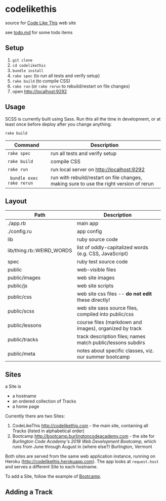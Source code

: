 codelikethis
============

source for [Code Like This](http://www.codelikethis.com) web site

see [todo.md](todo.md) for some todo items

## Setup

1. `git clone`
2. `cd codelikethis`
3. `bundle install`
4. `rake spec` (to run all tests and verify setup)
5. `rake build` (to compile CSS)
6. `rake run` (or `rake rerun` to rebuild/restart on file changes) 
7. open <http://localhost:9292>

## Usage

SCSS is currently built using Sass. Run this all the time in development, or at least once before deploy after you change anything:

    rake build

|Command|Description|
|---|---|
|`rake spec` | run all tests and verify setup |
|`rake build` | compile CSS |
|`rake run` | run local server on <http://localhost:9292>  |
|` bundle exec rake rerun` |run with rebuild/restart on file changes, making sure to use the right version of rerun |

## Layout 

|Path|Description|
|---|---|
|./app.rb | main app |
|./config.ru | app config |
|lib | ruby source code |
|lib/thing.rb::WEIRD_WORDS | list of oddly-capitalized words (e.g. CSS, JavaScript) |
|spec | ruby test source code |
|public | web-visible files |
|public/images | web site images |
|public/js     | web site scripts |
|public/css    | web site css files -- **do not edit** these directly! |
|public/scss    | web site sass source files, compiled into public/css |
|public/lessons | course files (markdown and images), organized by track |
|public/tracks  | track description files; names match public/lessons subdirs |
|public/meta    | notes about specific classes, viz. our summer bootcamp |

## Sites

a Site is

  * a hostname
  * an ordered collection of Tracks
  * a home page
  
Currently there are two Sites:

1. CodeLikeThis <http://codelikethis.com> - the main site, containing all Tracks (listed in alphabetical order)
2. Bootcamp <http://bootcamp.burlingtoncodeacademy.com> - the site for *Burlington Code Academy's 2018 Web Development Bootcamp*, which runs from June through August in (where else?) Burlington, Vermont 

Both sites are served from the same web application instance, running on Heroku (http://codelikethis.herokuapp.com). The app looks at `request.host` and serves a different Site to each hostname.

To add a Site, follow the example of [Bootcamp](lib/bootcamp.rb).

## Adding a Track
